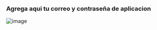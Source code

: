 ### Agrega aqui tu correo y contraseña de aplicacion

![image](https://github.com/Sebastian9751/API-.NET/assets/85807291/85828f45-47a4-4605-86f5-78783f5ddb6b)


